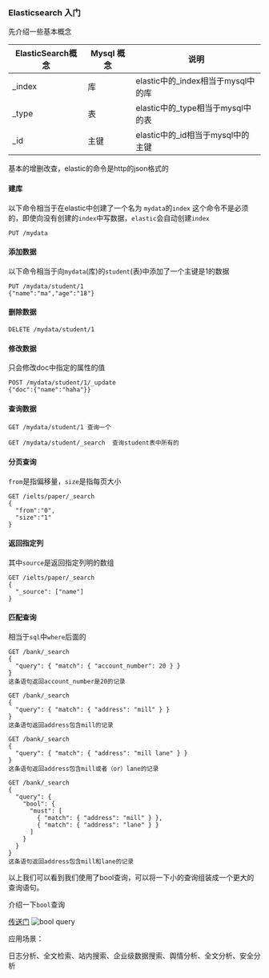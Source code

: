 ### Elasticsearch 入门

先介绍一些基本概念

| ElasticSearch概念 | Mysql 概念 | 说明                               |
| ----------------- | ---------- | ---------------------------------- |
| _index            | 库         | elastic中的_index相当于mysql中的库 |
| _type             | 表         | elastic中的_type相当于mysql中的表  |
| _id               | 主键       | elastic中的_id相当于mysql中的主键  |

基本的增删改查，elastic的命令是http的json格式的

#### 建库 

以下命令相当于在elastic中创建了一个名为 `mydata`的`index` 这个命令不是必须的，即使向没有创建的`index`中写数据，`elastic`会自动创建`index` 

```
PUT /mydata
```

#### 添加数据

以下命令相当于向`mydata`(库)的`student`(表)中添加了一个主键是1的数据

```
PUT /mydata/student/1
{"name":"ma","age":"18"}
```

#### 删除数据 

```
DELETE /mydata/student/1
```



#### 修改数据

只会修改doc中指定的属性的值

```
POST /mydata/student/1/_update
{"doc":{"name":"haha"}}
```

#### 查询数据

```
GET /mydata/student/1 查询一个

GET /mydata/student/_search  查询student表中所有的
```

#### 分页查询
`from`是指偏移量，`size`是指每页大小
```text
GET /ielts/paper/_search
{
  "from":"0",
  "size":"1"
}

```

#### 返回指定列
其中`source`是返回指定列明的数组
```text
GET /ielts/paper/_search
{
  "_source": ["name"]
}
```

#### 匹配查询
相当于`sql`中`where`后面的
```text
GET /bank/_search
{
  "query": { "match": { "account_number": 20 } }
}
这条语句返回account_number是20的记录
```

```text
GET /bank/_search
{
  "query": { "match": { "address": "mill" } }
}
这条语句返回address包含mill的记录
```

```text
GET /bank/_search
{
  "query": { "match": { "address": "mill lane" } }
}
这条语句返回address包含mill或者（or）lane的记录
```

```text
GET /bank/_search
{
  "query": {
    "bool": {
      "must": [
        { "match": { "address": "mill" } },
        { "match": { "address": "lane" } }
      ]
    }
  }
}
这条语句返回address包含mill和lane的记录
```

以上我们可以看到我们使用了bool查询，可以将一下小的查询组装成一个更大的查询语句。


介绍一下`bool`查询

[传送门](https://www.elastic.co/guide/en/elasticsearch/reference/7.1/query-dsl-bool-query.html)
![bool query](https://user-images.githubusercontent.com/10717670/58622560-75225880-82fe-11e9-9cd7-3b65c07a3716.png)

应用场景：

日志分析、全文检索、站内搜索、企业级数据搜索、舆情分析、全文分析、安全分析